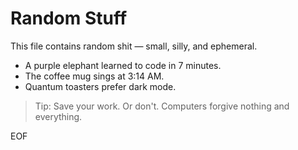# Random Stuff

This file contains random shit — small, silly, and ephemeral.

- A purple elephant learned to code in 7 minutes.
- The coffee mug sings at 3:14 AM.
- Quantum toasters prefer dark mode.

> Tip: Save your work. Or don't. Computers forgive nothing and everything.

EOF